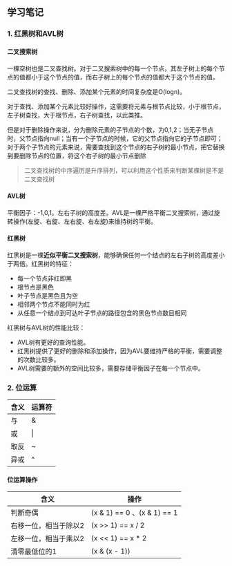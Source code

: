 ## 学习笔记

### 1. 红黑树和AVL树

#### 二叉搜索树

一棵空树也是二叉查找树。对于二叉搜索树中的每一个节点，其左子树上的每个节点的值都小于这个节点的值，而右子树上的每个节点的值都大于这个节点的值。

二叉查找树的查找、删除、添加某个元素的时间复杂度是O(logn)。

对于查找、添加某个元素比较好操作，这需要将元素与根节点比较，小于根节点，左子树查找，大于根节点，右子树查找，以此类推。

但是对于删除操作来说，分为删除元素的子节点的个数，为0,1,2；当无子节点时，父节点指向null；当有一个子节点的时候，它的父节点指向它的子节点即可；对于两个子节点的元素来说，需要查找到这个节点的右子树的最小节点，把它替换到要删除节点的位置，将这个右子树的最小节点删除

> 二叉查找树的中序遍历是升序排列，可以利用这个性质来判断某棵树是不是二叉查找树

#### AVL树

平衡因子：-1,0,1。左右子树的高度差。AVL是一棵严格平衡二叉搜索树，通过旋转操作(左旋、右旋、左右旋、右左旋)来维持树的平衡。

#### 红黑树

红黑树是一棵**近似平衡二叉搜索树**，能够确保任何一个结点的左右子树的高度差小于两倍。红黑树的特征：

- 每一个节点非红即黑
- 根节点是黑色
- 叶子节点是黑色且为空
- 相邻两个节点不能同时为红
- 从任意一个结点到可达叶子节点的路径包含的黑色节点数目相同

红黑树与AVL树的性能比较：

- AVL树有更好的查询性能。
- 红黑树提供了更好的删除和添加操作，因为AVL要维持严格的平衡，需要调整的次数比较多。
- AVL树需要的额外的空间比较多，需要存储平衡因子在每一个节点中。

### 2. 位运算

| 含义 | 运算符 |
| ---- | ------ |
| 与   | &      |
| 或   | \|     |
| 取反 | ~      |
| 异或 | ^      |

#### 位运算操作

| 含义                  | 操作                        |
| --------------------- | --------------------------- |
| 判断奇偶              | (x & 1) == 0 、(x & 1) == 1 |
| 右移一位，相当于除以2 | (x >> 1) == x / 2           |
| 左移一位，相当于乘以2 | (x << 1) == x * 2           |
| 清零最低位的1         | (x & (x - 1))               |





